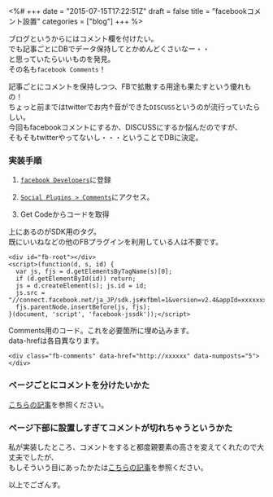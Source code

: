 <%#
+++
date = "2015-07-15T17:22:51Z"
draft = false
title = "facebookコメント設置"
categories = ["blog"]
+++
%>


ブログというからにはコメント欄を付けたい。<br>
でも記事ごとにDBでデータ保持してとかめんどくさいなー・・<br>
と思っていたらいいものを発見。<br>
その名も`facebook Comments`！<br>

記事ごとにコメントを保持しつつ、FBで拡散する用途も果たすという優れもの！<br>
ちょっと前まではtwitterでお内↑音ができた`DISCUSS`というのが流行っていたらしい。<br>
今回もfacebookコメントにするか、DISCUSSにするか悩んだのですが、<br>
そもそもtwitterやってないし・・・ということでDBに決定。


### 実装手順

1. <a href="https://developers.facebook.com/">`facebook Developers`</a>に登録

2. <a href="https://developers.facebook.com/docs/plugins/comments">`Social Plugins > Comments`</a>にアクセス。

3. Get Codeからコードを取得

上にあるのがSDK用のタグ。<br>
既にいいねなどの他のFBプラグインを利用している人は不要です。

```
<div id="fb-root"></div>
<script>(function(d, s, id) {
  var js, fjs = d.getElementsByTagName(s)[0];
  if (d.getElementById(id)) return;
  js = d.createElement(s); js.id = id;
  js.src = "//connect.facebook.net/ja_JP/sdk.js#xfbml=1&version=v2.4&appId=xxxxxxxxxxxxxxxxxx";
  fjs.parentNode.insertBefore(js, fjs);
}(document, 'script', 'facebook-jssdk'));</script>

```

Comments用のコード。これを必要箇所に埋め込みます。<br>
data-hrefは各自異なります。

```
<div class="fb-comments" data-href="http://xxxxxx" data-numposts="5"></div>
```

### ページごとにコメントを分けたいかた
<a href="http://sk-create.biz/post/fb_like/#ページごとにリンクを作りたい場合:52be3e469a9f216425e58d03ea24ad88">こちらの記事</a>を参照ください。


### ページ下部に設置しすぎてコメントが切れちゃうというかた
私が実装したところ、コメントをすると都度親要素の高さを変えてくれたので大丈夫でしたが、<br>
もしそういう目にあったかたは<a href="http://sk-create.biz/post/fb_like/#コメント欄が途切れる:52be3e469a9f216425e58d03ea24ad88">こちらの記事</a>を参照ください。<br>

以上でござんす。
